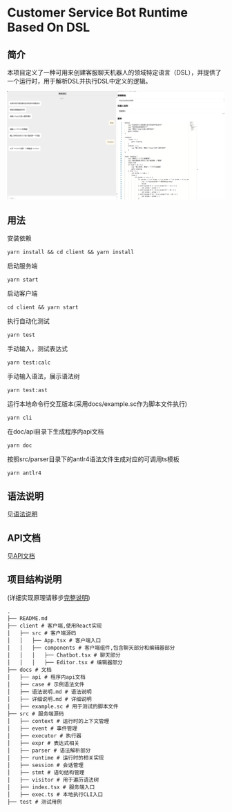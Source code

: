 # Customer Service Bot Runtime Based On DSL

## 简介

本项目定义了一种可用来创建客服聊天机器人的领域特定语言（DSL），并提供了一个运行时，用于解析DSL并执行DSL中定义的逻辑。

![1703516340495](image/README/1703516340495.png)

## 用法

安装依赖

```shell
yarn install && cd client && yarn install
```

启动服务端

```shell
yarn start
```

启动客户端

```shell
cd client && yarn start
```

执行自动化测试

```shell
yarn test
```

手动输入，测试表达式

```shell
yarn test:calc
```

手动输入语法，展示语法树

```shell
yarn test:ast
```

运行本地命令行交互版本(采用docs/example.sc作为脚本文件执行)

```shell
yarn cli
```

在doc/api目录下生成程序内api文档

```shell
yarn doc
```

按照src/parser目录下的antlr4语法文件生成对应的可调用ts模板

```shell
yarn antlr4
```

## 语法说明

见[语法说明](docs/语法说明.md)

## API文档
见[API文档](docs/api/index.html)

## 项目结构说明

(详细实现原理请移步[完整说明](docs/详细说明.md))

```
.
├── README.md
├── client # 客户端,使用React实现
│   ├── src # 客户端源码
│   │   ├── App.tsx # 客户端入口
│   │   ├── components # 客户端组件,包含聊天部分和编辑器部分
│   │   │   ├── Chatbot.tsx # 聊天部分
│   │   │   ├── Editor.tsx # 编辑器部分
├── docs # 文档
│   ├── api # 程序内api文档
│   ├── case # 示例语法文件
│   ├── 语法说明.md # 语法说明
│   ├── 详细说明.md # 详细说明
│   ├── example.sc # 用于测试的脚本文件 
├── src # 服务端源码
│   ├── context # 运行时的上下文管理
│   ├── event # 事件管理
│   ├── executor # 执行器
│   ├── expr # 表达式相关
│   ├── parser # 语法解析部分
│   ├── runtime # 运行时的相关实现
│   ├── session # 会话管理
│   ├── stmt # 语句结构管理
│   ├── visitor # 用于遍历语法树
│   ├── index.tsx # 服务端入口
│   ├── exec.ts # 本地执行CLI入口
├── test # 测试用例
```
